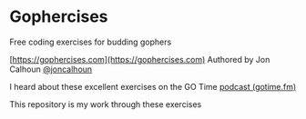 # Gophercises

Free coding exercises for budding gophers

[https://gophercises.com](https://gophercises.com) Authored by Jon Calhoun [@joncalhoun](https://twitter.com/joncalhoun)

I heard about these excellent exercises on the GO Time [podcast (gotime.fm)](https://changelog.com/gotime)

This repository is my work through these exercises
